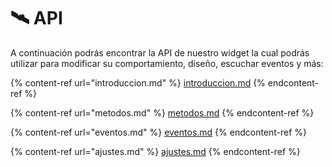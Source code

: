 # 🛰 API

A continuación podrás encontrar la API de nuestro widget la cual podrás utilizar para modificar su comportamiento, diseño, escuchar eventos y más:

{% content-ref url="introduccion.md" %}
[introduccion.md](introduccion.md)
{% endcontent-ref %}

{% content-ref url="metodos.md" %}
[metodos.md](metodos.md)
{% endcontent-ref %}

{% content-ref url="eventos.md" %}
[eventos.md](eventos.md)
{% endcontent-ref %}

{% content-ref url="ajustes.md" %}
[ajustes.md](ajustes.md)
{% endcontent-ref %}
